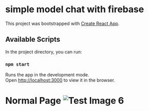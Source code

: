 # simple model chat with firebase

This project was bootstrapped with [Create React App](https://github.com/facebook/create-react-app).

## Available Scripts

In the project directory, you can run:

### `npm start`

Runs the app in the development mode.\
Open [http://localhost:3000](http://localhost:3000/global-chat) to view it in the browser.


# Normal Page ![Test Image 6](blob:https://imgur.com/20db4b6f-b909-4221-be08-e999bcbeed50)
